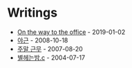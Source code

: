 # Writings

 - [On the way to the office](on_the_way_to_the_office) - 2019-01-02
 - [야근](yageun_hu) - 2008-10-18
 - [주말 근무](jumal_geunmu) - 2007-08-20
 - [별헤는밤.c](counting_stars.c) - 2004-07-17
